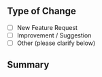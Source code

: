 ## Type of Change
- [ ] New Feature Request
- [ ] Improvement / Suggestion
- [ ] Other (please clarify below)

## Summary
<!--
Please provide as much detail as possible and refer to these samples

New Feature Request / Improvement:
- Description: A new feature to show data from cool social media service
- Designs: A link or upload of some design mock up
- Dependencies: integration with cool social media service's API
- Acceptance Criteria:
1. Should do XYZ
1. Should let user see such and such

Other:
- Please provide all relevant details
-->